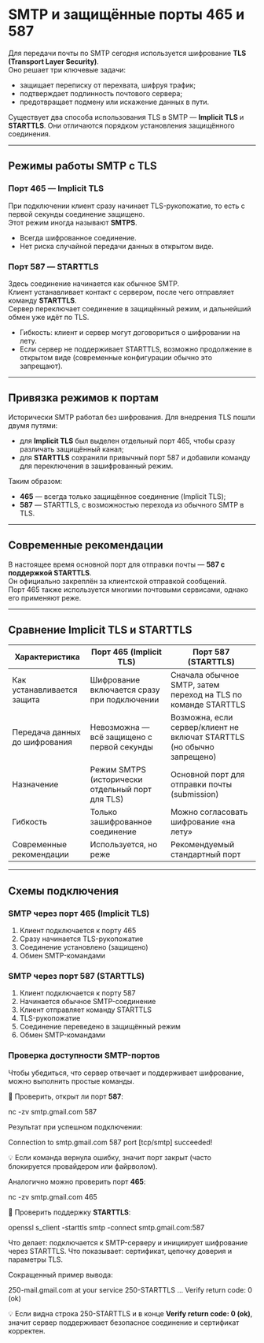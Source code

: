 # SMTP и защищённые порты 465 и 587

Для передачи почты по SMTP сегодня используется шифрование **TLS (Transport Layer Security)**.  
Оно решает три ключевые задачи:  

- защищает переписку от перехвата, шифруя трафик;  
- подтверждает подлинность почтового сервера;  
- предотвращает подмену или искажение данных в пути.  

Существует два способа использования TLS в SMTP — **Implicit TLS** и **STARTTLS**. Они отличаются порядком установления защищённого соединения.

---

## Режимы работы SMTP с TLS

### Порт 465 — Implicit TLS
При подключении клиент сразу начинает TLS-рукопожатие, то есть с первой секунды соединение защищено.  
Этот режим иногда называют **SMTPS**.  

- Всегда шифрованное соединение.  
- Нет риска случайной передачи данных в открытом виде.  

### Порт 587 — STARTTLS
Здесь соединение начинается как обычное SMTP.  
Клиент устанавливает контакт с сервером, после чего отправляет команду **STARTTLS**.  
Сервер переключает соединение в защищённый режим, и дальнейший обмен уже идёт по TLS.  

- Гибкость: клиент и сервер могут договориться о шифровании на лету.  
- Если сервер не поддерживает STARTTLS, возможно продолжение в открытом виде (современные конфигурации обычно это запрещают).  

---

## Привязка режимов к портам

Исторически SMTP работал без шифрования. Для внедрения TLS пошли двумя путями:  

- для **Implicit TLS** был выделен отдельный порт 465, чтобы сразу различать защищённый канал;  
- для **STARTTLS** сохранили привычный порт 587 и добавили команду для переключения в зашифрованный режим.  

Таким образом:  

- **465** — всегда только защищённое соединение (Implicit TLS);  
- **587** — STARTTLS, с возможностью перехода из обычного SMTP в TLS.  

---

## Современные рекомендации

В настоящее время основной порт для отправки почты — **587 с поддержкой STARTTLS**.  
Он официально закреплён за клиентской отправкой сообщений.  
Порт 465 также используется многими почтовыми сервисами, однако его применяют реже.  

---

## Сравнение Implicit TLS и STARTTLS

| Характеристика                | Порт **465** (Implicit TLS)                          | Порт **587** (STARTTLS) |
|-------------------------------|------------------------------------------------------|------------------------------------------------------------------------|
| Как устанавливается защита    | Шифрование включается сразу при подключении          | Сначала обычное SMTP, затем переход на TLS по команде STARTTLS         |
| Передача данных до шифрования | Невозможна — всё защищено с первой секунды           | Возможна, если сервер/клиент не включат STARTTLS (но обычно запрещено) |
| Назначение                    | Режим SMTPS (исторически отдельный порт для TLS)     | Основной порт для отправки почты (submission)                          |
| Гибкость                      | Только зашифрованное соединение                      | Можно согласовать шифрование «на лету»                                 |
| Современные рекомендации      | Используется, но реже                                | Рекомендуемый стандартный порт                                         |

---

## Схемы подключения

### SMTP через порт 465 (Implicit TLS)
1. Клиент подключается к порту 465  
2. Сразу начинается TLS-рукопожатие  
3. Соединение установлено (защищено)  
4. Обмен SMTP-командами  

### SMTP через порт 587 (STARTTLS)
1. Клиент подключается к порту 587  
2. Начинается обычное SMTP-соединение  
3. Клиент отправляет команду STARTTLS  
4. TLS-рукопожатие  
5. Соединение переведено в защищённый режим  
6. Обмен SMTP-командами  


### Проверка доступности SMTP-портов

Чтобы убедиться, что сервер отвечает и поддерживает шифрование, можно выполнить простые команды.

🔹 Проверить, открыт ли порт **587**:

nc -zv smtp.gmail.com 587


Результат при успешном подключении:

Connection to smtp.gmail.com 587 port [tcp/smtp] succeeded!


💡 Если команда вернула ошибку, значит порт закрыт (часто блокируется провайдером или файрволом).

Аналогично можно проверить порт **465**:

nc -zv smtp.gmail.com 465

🔹 Проверить поддержку **STARTTLS**:

openssl s_client -starttls smtp -connect smtp.gmail.com:587


Что делает: подключается к SMTP-серверу и инициирует шифрование через STARTTLS.
Что показывает: сертификат, цепочку доверия и параметры TLS.

Сокращенный пример вывода:

250-mail.gmail.com at your service
250-STARTTLS
...
Verify return code: 0 (ok)


💡 Если видна строка 250-STARTTLS и в конце **Verify return code: 0 (ok)**, значит сервер поддерживает безопасное соединение и сертификат корректен.